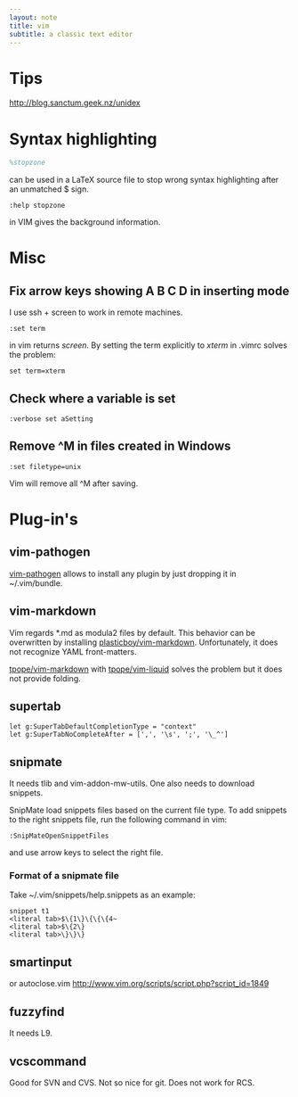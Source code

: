 ```yaml
---
layout: note
title: vim
subtitle: a classic text editor
---
```


# Tips

http://blog.sanctum.geek.nz/unidex

# Syntax highlighting

~~~tex
%stopzone
~~~

can be used in a LaTeX source file to stop wrong syntax highlighting after an unmatched \$ sign.

~~~
:help stopzone
~~~

in VIM gives the background information.

# Misc

## Fix arrow keys showing A B C D in inserting mode

I use ssh + screen to work in remote machines.

~~~
:set term
~~~

in vim returns *screen*. By setting the term explicitly to *xterm* in .vimrc
solves the problem:

~~~
set term=xterm
~~~

## Check where a variable is set

~~~
:verbose set aSetting
~~~

## Remove ^M in files created in Windows

~~~
:set filetype=unix
~~~

Vim will remove all ^M after saving.

# Plug-in's

## vim-pathogen

[vim-pathogen](https://github.com/tpope/vim-pathogen) allows to install any
plugin by just dropping it in ~/.vim/bundle.

## vim-markdown
Vim regards \*.md as modula2 files by default. This behavior can be overwritten
by installing
[plasticboy/vim-markdown](https://github.com/plasticboy/vim-markdown).
Unfortunately, it does not recognize YAML front-matters.

[tpope/vim-markdown](https://github.com/tpope/vim-markdown) with
[tpope/vim-liquid](https://github.com/tpope/vim-liquid) solves the problem but
it does not provide folding.

## supertab

~~~vim
let g:SuperTabDefaultCompletionType = "context"
let g:SuperTabNoCompleteAfter = [',', '\s', ';', '\_^']
~~~

## snipmate

It needs tlib and vim-addon-mw-utils. One also needs to download snippets.

SnipMate load snippets files based on the current file type. To add snippets
to the right snippets file, run the following command in vim:

~~~vim
:SnipMateOpenSnippetFiles
~~~

and use arrow keys to select the right file.

### Format of a snipmate file

Take ~/.vim/snippets/help.snippets as an example:

~~~
snippet t1
<literal tab>$\{1\}\{\{\{4~
<literal tab>$\{2\}
<literal tab>\}\}\}
~~~

## smartinput

or autoclose.vim http://www.vim.org/scripts/script.php?script_id=1849

## fuzzyfind

It needs L9.

## vcscommand

Good for SVN and CVS. Not so nice for git. Does not work for RCS.
